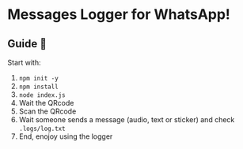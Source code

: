 # Messages Logger for WhatsApp!
## Guide 📖
Start with:
1. `npm init -y`
2. `npm install`
3. `node index.js`
4. Wait the QRcode
5. Scan the QRcode
6. Wait someone sends a message (audio, text or sticker) and check `.logs/log.txt`
7. End, enojoy using the logger

